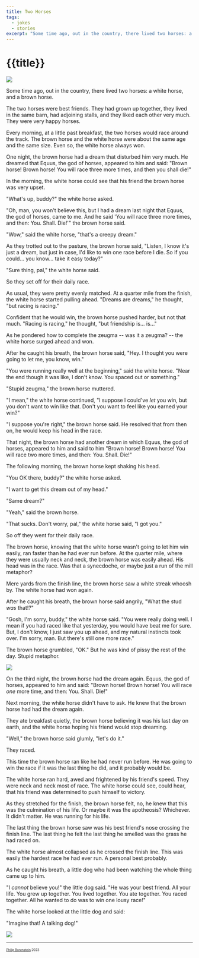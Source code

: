 ```yaml
---
title: Two Horses
tags:
  - jokes
  - stories
excerpt: "Some time ago, out in the country, there lived two horses: a white horse, and a brown horse."
---
```


# {{title}}


![](img/twoheaded.png)

<p class="drop">Some time ago, out in the country, there lived two horses: a white horse, and a brown horse.</p>

The two horses were best friends. They had grown up together, they lived in the same barn, had adjoining stalls, and they liked each other very much. They were very happy horses.

Every morning, at a little past breakfast, the two horses would race around the track. The brown horse and the white horse were about the same age and the same size. Even so, the white horse always won.



<p class="drop">One night, the brown horse had a dream that disturbed him very much. He dreamed that Equus, the god of horses, appeared to him and said: "Brown horse! Brown horse! You will race three more times, and then you shall die!"</p>


In the morning, the white horse could see that his friend the brown horse was very upset.

"What's up, buddy?" the white horse asked.

"Oh, man, you won't believe this, but I had a dream last night that Equus, the god of horses, came to me. And he said 'You will race three more times, and then: You. Shall. Die!'" the brown horse said.

"Wow," said the white horse, "that's a creepy dream."

As they trotted out to the pasture, the brown horse said, "Listen, I know it's just a dream, but just in case, I'd like to win one race before I die. So if you could... you know... take it easy today?"

"Sure thing, pal," the white horse said.

So they set off for their daily race.

As usual, they were pretty evenly matched. At a quarter mile from the finish, the white horse started pulling ahead. "Dreams are dreams," he thought, "but racing is racing."


Confident that he would win, the brown horse pushed harder, but not that much. "Racing is racing," he thought, "but friendship is... is..."

As he pondered how to complete the zeugma -- was it a zeugma? -- the white horse surged ahead and won.

After he caught his breath, the brown horse said, "Hey. I thought you were going to let me, you know, win."

"You were running really well at the beginning," said the white horse. "Near the end though it was like, I don't know. You spaced out or something."


"Stupid zeugma," the brown horse muttered.

"I mean," the white horse continued, "I suppose I could've _let_ you win, but you don't want to win like that. Don't you want to feel like you earned your win?"

"I suppose you're right," the brown horse said. He resolved that from then on, he would keep his head in the race.


<p class="drop">That night, the brown horse had another dream in which Equus, the god of horses, appeared to him and said to him "Brown horse! Brown horse! You will race two more times, and then: You. Shall. Die!"</p>


The following morning, the brown horse kept shaking his head.

"You OK there, buddy?" the white horse asked.

"I want to get this dream out of my head."

"Same dream?"

"Yeah," said the brown horse.

"That sucks. Don't worry, pal," the white horse said, "I got you."

So off they went for their daily race.

The brown horse, knowing that the white horse wasn't going to let him win easily, ran faster than he had ever run before. At the quarter mile, where they were usually neck and neck, the brown horse was easily ahead. His head was in the race. Was that a synecdoche, or maybe just a run of the mill metaphor?

Mere yards from the finish line, the brown horse saw a white streak whoosh by. The white horse had won again.

After he caught his breath, the brown horse said angrily, "What the stud _was_ that!?"

"Gosh, I'm sorry, buddy," the white horse said. "You were really doing well. I mean if you had raced like that yesterday, you would have beat me for sure. But, I don't know, I just saw you up ahead, and my natural instincts took over. I'm sorry, man. But there's still one more race."

The brown horse grumbled, "OK." But he was kind of pissy the rest of the day. Stupid metaphor.

![](img/pair.png)


<p class="drop">On the third night, the brown horse had the dream again. Equus, the god of horses, appeared to him and said: "Brown horse! Brown horse! You will race <i>one</i> more time, and then: You. Shall. Die!"</p>

Next morning, the white horse didn't have to ask. He knew that the brown horse had had the dream again.

They ate breakfast quietly, the brown horse believing it was his last day on earth, and the white horse hoping his friend would stop dreaming.

"Well," the brown horse said glumly, "let's do it."

They raced.

This time the brown horse ran like he had never run before. He was going to win the race if it was the last thing he did, and it probably would be.

The white horse ran hard, awed and frightened by his friend's speed. They were neck and neck most of race. The white horse could see, could hear, that his friend was determined to push himself to victory.

As they stretched for the finish, the brown horse felt, no, he knew that this was the culmination of his life. Or maybe it was the apotheosis? Whichever. It didn't matter. He was running for his life.

The last thing the brown horse saw was his best friend's nose crossing the finish line. The last thing he felt the last thing he smelled was the grass he had raced on.

The white horse almost collapsed as he crossed the finish line. This was easily the hardest race he had ever run. A personal best probably.

As he caught his breath, a little dog who had been watching the whole thing came up to him.


"I _cannot_ believe you!" the little dog said. "He was your best friend. All your life. You grew up together. You lived together. You ate together. You raced together. All he wanted to do was to win one lousy race!"

The white horse looked at the little dog and said:

<p class="first-line">"Imagine that! A talking dog!"</p>

![](img/dog.png)

---

<div style="font-size: 60%" markdown="1">

[Philip Borenstein](/post) 2023


</div>

